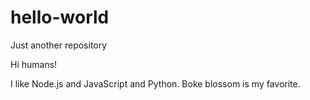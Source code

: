 # hello-world
Just another repository

Hi humans!

I like Node.js and JavaScript and Python.
Boke blossom is my favorite.
